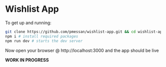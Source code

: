 # Wishlist App

To get up and running:

```bash
git clone https://github.com/pmessan/wishlist-app.git && cd wishlist-app
npm i # install required packages
npm run dev # starts the dev server
```

Now open your browser @ http://localhost:3000 and the app should be live

**WORK IN PROGRESS**
